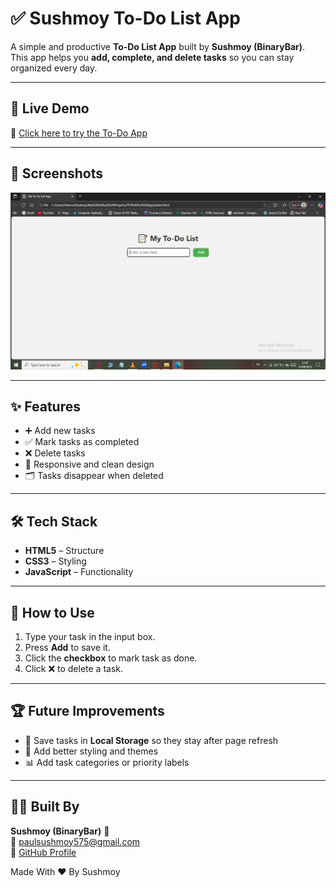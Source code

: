 # ✅ Sushmoy To-Do List App

A simple and productive **To-Do List App** built by **Sushmoy (BinaryBar)**.  
This app helps you **add, complete, and delete tasks** so you can stay organized every day.

---

## 🚀 Live Demo  
🔗 [Click here to try the To-Do App](https://binarybar.github.io/Todo-List-App/)

---

## 📸 Screenshots  

![To-Do App Screenshot](https://github.com/BinaryBar/Todo-List-App/blob/ad09ebedf7e0ada8d5b45f930ebe757c654455c6/Screenshot.png)

---

## ✨ Features  

- ➕ Add new tasks  
- ✅ Mark tasks as completed  
- ❌ Delete tasks  
- 📱 Responsive and clean design  
- 🗂️ Tasks disappear when deleted

---

## 🛠️ Tech Stack  

- **HTML5** – Structure  
- **CSS3** – Styling  
- **JavaScript** – Functionality  

---

## 📌 How to Use  

1. Type your task in the input box.  
2. Press **Add** to save it.  
3. Click the **checkbox** to mark task as done.  
4. Click ❌ to delete a task.  

---

## 🏆 Future Improvements  

- 💾 Save tasks in **Local Storage** so they stay after page refresh  
- 🎨 Add better styling and themes  
- 📊 Add task categories or priority labels  

---

## 👨‍💻 Built By  

**Sushmoy (BinaryBar)** 🚀  
📧 [paulsushmoy575@gmail.com](mailto:paulsushmoy575@gmail.com)  
🔗 [GitHub Profile](https://github.com/BinaryBar)

Made With ❤️ By Sushmoy



